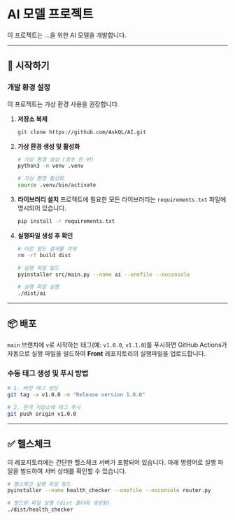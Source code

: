 # AI 모델 프로젝트

이 프로젝트는 ...을 위한 AI 모델을 개발합니다.

---

## 🚀 시작하기

### **개발 환경 설정**

이 프로젝트는 가상 환경 사용을 권장합니다.

1.  **저장소 복제**
    ```bash
    git clone https://github.com/AskQL/AI.git
    ```

2.  **가상 환경 생성 및 활성화**
    ```bash
    # 가상 환경 생성 (최초 한 번)
    python3 -m venv .venv

    # 가상 환경 활성화
    source .venv/bin/activate
    ```

3.  **라이브러리 설치**
    프로젝트에 필요한 모든 라이브러리는 `requirements.txt` 파일에 명시되어 있습니다.
    ```bash
    pip install -r requirements.txt
    ```

4.  **실행파일 생성 후 확인**
    ```bash
    # 이전 빌드 결과물 삭제
    rm -rf build dist
    
    # 실행 파일 빌드
    pyinstaller src/main.py --name ai --onefile --noconsole
    
    # 실행 파일 실행
    ./dist/ai
    ```

---

## 📦 배포

`main` 브랜치에 `v`로 시작하는 태그(예: `v1.0.0`, `v1.1.0`)를 푸시하면 GitHub Actions가 자동으로 실행 파일을 빌드하여 **Front** 레포지토리의 실행파일을 업로드합니다.

### **수동 태그 생성 및 푸시 방법**

```bash
# 1. 버전 태그 생성
git tag -a v1.0.0 -m "Release version 1.0.0"

# 2. 원격 저장소에 태그 푸시
git push origin v1.0.0
```

---

## ✅ 헬스체크

이 레포지토리에는 간단한 헬스체크 서버가 포함되어 있습니다. 아래 명령어로 실행 파일을 빌드하여 서버 상태를 확인할 수 있습니다.

```bash
# 헬스체크 실행 파일 빌드
pyinstaller --name health_checker --onefile --noconsole router.py

# 빌드된 파일 실행 (dist 폴더에 생성됨)
./dist/health_checker
```